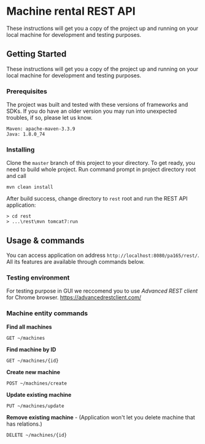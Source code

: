 # Machine rental REST API

These instructions will get you a copy of the project up and running on your local machine for development and testing purposes.

## Getting Started

These instructions will get you a copy of the project up and running on your local machine for development and testing purposes.

### Prerequisites

The project was built and tested with these versions of frameworks and SDKs. If you do have an older version you may run into unexpected troubles, if so, please let us know.
```
Maven: apache-maven-3.3.9
Java: 1.8.0_74
```

### Installing

Clone the `master` branch of this project to your directory. To get ready, you need to build whole project. Run command prompt in project directory root and call

```
mvn clean install
```
After build success, change directory to `rest` root and run the REST API application:
```
> cd rest
> ...\rest\mvn tomcat7:run
```

## Usage & commands
You can access application on address `http://localhost:8080/pa165/rest/`. All its features are available through commands below.

### Testing environment
For testing purpose in GUI we reccomend you to use *Advanced REST client* for Chrome browser. <https://advancedrestclient.com/>


### Machine entity commands

**Find all machines**
```
GET ~/machines
```

**Find machine by ID**
```
GET ~/machines/{id}
```

**Create new machine**
```
POST ~/machines/create
```

**Update existing machine**
```
PUT ~/machines/update
```

**Remove existing machine** - (Application won't let you delete machine that has relations.)
```
DELETE ~/machines/{id}
```



